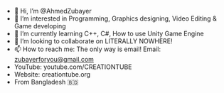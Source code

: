 - 👋 Hi, I’m @AhmedZubayer
- 👀 I’m interested in Programming, Graphics designing, Video Editing & Game developing
- 🌱 I’m currently learning C++, C#, How to use Unity Game Engine
- 💞️ I’m looking to collaborate on LITERALLY NOWHERE!
- 📫 How to reach me: The only way is email! Email: zubayerforyou@gmail.com 
- YouTube: youtube.com/CREATIONTUBE
- Website: creationtube.org
- From Bangladesh :bangladesh:

<!---
AhmedZubayer/AhmedZubayer is a ✨ special ✨ repository because its `README.md` (this file) appears on your GitHub profile.
You can click the Preview link to take a look at your changes.
--->
